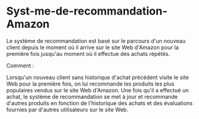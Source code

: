 # Syst-me-de-recommandation-Amazon
Le système de recommandation est basé sur le parcours d'un nouveau client depuis le moment où il arrive sur le site Web d'Amazon pour la première fois jusqu'au moment où il effectue des achats répétés.

Comment :

Lorsqu'un nouveau client sans historique d'achat précédent visite le site Web pour la première fois, on lui recommande les produits les plus populaires vendus sur le site Web d'Amazon. Une fois qu'il a effectué un achat, le système de recommandation se met à jour et recommande d'autres produits en fonction de l'historique des achats et des évaluations fournies par d'autres utilisateurs sur le site Web.
